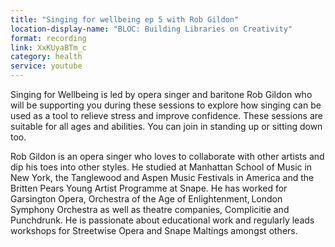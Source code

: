 ```yaml
---
title: "Singing for wellbeing ep 5 with Rob Gildon"
location-display-name: "BLOC: Building Libraries on Creativity"
format: recording
link: XxKUyaBTm_c
category: health
service: youtube
---
```


Singing for Wellbeing is led by opera singer and baritone Rob Gildon who will be supporting you during these sessions to explore how singing can be used as a tool to relieve stress and improve confidence. These sessions are suitable for all ages and abilities. You can join in standing up or sitting down too.

Rob Gildon is an opera singer who loves to collaborate with other artists and dip his toes into other styles. He studied at Manhattan School of Music in New York, the Tanglewood and Aspen Music Festivals in America and the Britten Pears Young Artist Programme at Snape. He has worked for Garsington Opera, Orchestra of the Age of Enlightenment, London Symphony Orchestra as well as theatre companies, Complicitie and Punchdrunk. He is passionate about educational work and regularly leads workshops for Streetwise Opera and Snape Maltings amongst others.
